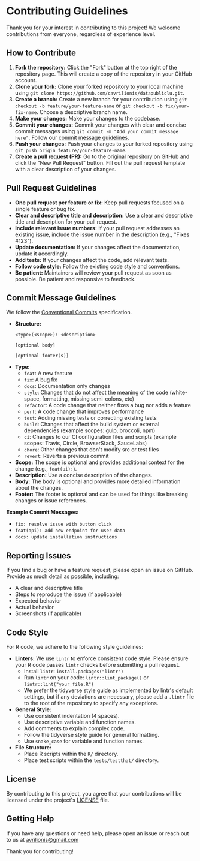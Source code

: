 
# Contributing Guidelines

Thank you for your interest in contributing to this project! We welcome contributions from everyone, regardless of experience level.

## How to Contribute

1.  **Fork the repository:** Click the "Fork" button at the top right of the repository page. This will create a copy of the repository in your GitHub account.
2.  **Clone your fork:** Clone your forked repository to your local machine using `git clone https://github.com/cavrilionis/datapubliclu.git`.
3.  **Create a branch:** Create a new branch for your contribution using `git checkout -b feature/your-feature-name` or `git checkout -b fix/your-fix-name`. Choose a descriptive branch name.
4.  **Make your changes:** Make your changes to the codebase.
5.  **Commit your changes:** Commit your changes with clear and concise commit messages using `git commit -m "Add your commit message here"`. Follow our [commit message guidelines](#commit-message-guidelines).
6.  **Push your changes:** Push your changes to your forked repository using `git push origin feature/your-feature-name`.
7.  **Create a pull request (PR):** Go to the original repository on GitHub and click the "New Pull Request" button. Fill out the pull request template with a clear description of your changes.

## Pull Request Guidelines

* **One pull request per feature or fix:** Keep pull requests focused on a single feature or bug fix.
* **Clear and descriptive title and description:** Use a clear and descriptive title and description for your pull request.
* **Include relevant issue numbers:** If your pull request addresses an existing issue, include the issue number in the description (e.g., "Fixes #123").
* **Update documentation:** If your changes affect the documentation, update it accordingly.
* **Add tests:** If your changes affect the code, add relevant tests.
* **Follow code style:** Follow the existing code style and conventions.
* **Be patient:** Maintainers will review your pull request as soon as possible. Be patient and responsive to feedback.

## Commit Message Guidelines

We follow the [Conventional Commits](https://www.conventionalcommits.org/en/v1.0.0/) specification.

* **Structure:**
    ```
    <type>(<scope>): <description>

    [optional body]

    [optional footer(s)]
    ```
* **Type:**
    * `feat`: A new feature
    * `fix`: A bug fix
    * `docs`: Documentation only changes
    * `style`: Changes that do not affect the meaning of the code (white-space, formatting, missing semi-colons, etc)
    * `refactor`: A code change that neither fixes a bug nor adds a feature
    * `perf`: A code change that improves performance
    * `test`: Adding missing tests or correcting existing tests
    * `build`: Changes that affect the build system or external dependencies (example scopes: gulp, broccoli, npm)
    * `ci`: Changes to our CI configuration files and scripts (example scopes: Travis, Circle, BrowserStack, SauceLabs)
    * `chore`: Other changes that don't modify src or test files
    * `revert`: Reverts a previous commit
* **Scope:** The scope is optional and provides additional context for the change (e.g., `feat(ui):`).
* **Description:** Use a concise description of the changes.
* **Body:** The body is optional and provides more detailed information about the changes.
* **Footer:** The footer is optional and can be used for things like breaking changes or issue references.

**Example Commit Messages:**

* `fix: resolve issue with button click`
* `feat(api): add new endpoint for user data`
* `docs: update installation instructions`

## Reporting Issues

If you find a bug or have a feature request, please open an issue on GitHub. Provide as much detail as possible, including:

* A clear and descriptive title
* Steps to reproduce the issue (if applicable)
* Expected behavior
* Actual behavior
* Screenshots (if applicable)

## Code Style

For R code, we adhere to the following style guidelines:

* **Linters:** We use `lintr` to enforce consistent code style. Please ensure your R code passes `lintr` checks before submitting a pull request.
    * Install `lintr`: `install.packages("lintr")`
    * Run `lintr` on your code: `lintr::lint_package()` or `lintr::lint("your_file.R")`
    * We prefer the tidyverse style guide as implemented by lintr's default settings, but if any deviations are necessary, please add a `.lintr` file to the root of the repository to specify any exceptions.
* **General Style:**
    * Use consistent indentation (4 spaces).
    * Use descriptive variable and function names.
    * Add comments to explain complex code.
    * Follow the tidyverse style guide for general formatting.
    * Use `snake_case` for variable and function names.
* **File Structure:**
    * Place R scripts within the `R/` directory.
    * Place test scripts within the `tests/testthat/` directory.

## License

By contributing to this project, you agree that your contributions will be licensed under the project's [LICENSE](LICENSE) file.

## Getting Help

If you have any questions or need help, please open an issue or reach out to us at avrilionis@gmail.com

Thank you for contributing!
